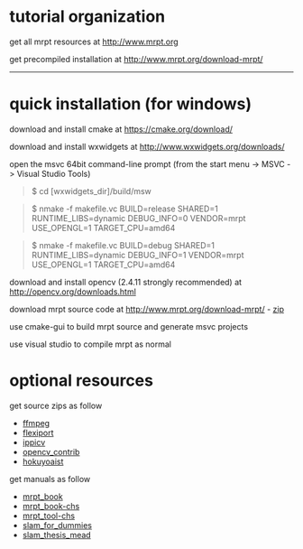 # tutorial organization

get all mrpt resources at <http://www.mrpt.org>

get precompiled installation at <http://www.mrpt.org/download-mrpt/>

***
# quick installation (for windows)

download and install cmake at <https://cmake.org/download/>

download and install wxwidgets at <http://www.wxwidgets.org/downloads/>

open the msvc 64bit command-line prompt (from the start menu -> MSVC -> Visual Studio Tools) 

>$ cd [wxwidgets_dir]/build/msw

>$ nmake -f makefile.vc BUILD=release SHARED=1 RUNTIME_LIBS=dynamic DEBUG_INFO=0 VENDOR=mrpt USE_OPENGL=1 TARGET_CPU=amd64

>$ nmake -f makefile.vc BUILD=debug SHARED=1 RUNTIME_LIBS=dynamic DEBUG_INFO=1 VENDOR=mrpt USE_OPENGL=1 TARGET_CPU=amd64

download and install opencv (2.4.11 strongly recommended) at <http://opencv.org/downloads.html>

download mrpt source code at <http://www.mrpt.org/download-mrpt/> - 
[zip](https://raw.githubusercontent.com/hitrobotgroup/mrpt_org/master/src/mrpt-1.3.1.zip)

use cmake-gui to build mrpt source and generate msvc projects

use visual studio to compile mrpt as normal

# optional resources

get source zips as follow
* [ffmpeg](https://raw.githubusercontent.com/hitrobotgroup/mrpt_org/master/src/ffmpeg-r16537-gpl-lshared-win32.tar.bz2)
* [flexiport](https://raw.githubusercontent.com/hitrobotgroup/mrpt_org/master/src/flexiport-master.zip)
* [ippicv](https://raw.githubusercontent.com/hitrobotgroup/mrpt_org/master/src/ippicv-windows-20141027.zip)
* [opencv_contrib](https://raw.githubusercontent.com/hitrobotgroup/mrpt_org/master/src/opencv_contrib-master.zip)
* [hokuyoaist](https://raw.githubusercontent.com/hitrobotgroup/mrpt_org/master/src/hokuyoaist-master.zip)

get manuals as follow
* [mrpt_book](https://raw.githubusercontent.com/hitrobotgroup/mrpt_org/master/man/mrpt_book.pdf)
* [mrpt_book-chs](https://raw.githubusercontent.com/hitrobotgroup/mrpt_org/master/man/mrpt_book-chs.pdf)
* [mrpt_tool-chs](https://raw.githubusercontent.com/hitrobotgroup/mrpt_org/master/man/mrpt_tool-chs.pdf)
* [slam_for_dummies](https://raw.githubusercontent.com/hitrobotgroup/mrpt_org/master/man/slam_for_dummies.pdf)
* [slam_thesis_mead](https://raw.githubusercontent.com/hitrobotgroup/mrpt_org/master/man/slam_thesis_mead.pdf)
